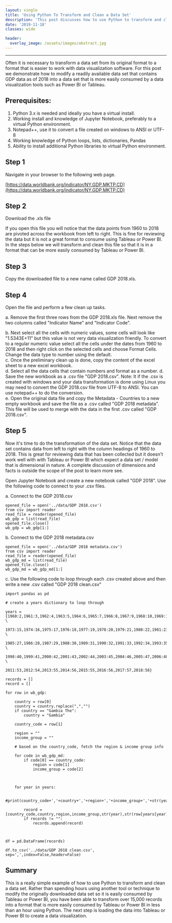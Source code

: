 ```yaml
---
layout: single
title: 'Using Python To Transform and Clean a Data Set'
description: 'This post discusses how to use Python to transform and clean a data set into a data set that more easily consumed by Tableau or Power BI.' 
date: '2019-11-18'
classes: wide

header:  
  overlay_image: /assets/images/abstract.jpg
---
```


--------------------------------------------

Often it is necessary to transform a data set from its original format to a format that is easier to work with data visualization software. For this post we demonstrate how to modify a readily available data set that contains GDP data as of 2018 into a data set that is more easily consumed by a data visualization tools such as Power BI or Tableau. 

## Prerequisites:

1. Python 3.x is needed and ideally you have a virtual install.
2. Working install and knowledge of Jupyter Notebook, preferably to a virtual Python environment. 
3. Notepad++, use it to convert a file created on windows to ANSI or UTF-8
4. Working knowledge of Python loops, lists, dictionaries, Pandas
5. Ability to install additional Python libraries to virtual Python environment. 




## Step 1

Navigate in your browser to the following web page. 

[https://data.worldbank.org/indicator/NY.GDP.MKTP.CD](https://data.worldbank.org/indicator/NY.GDP.MKTP.CD)

## Step 2 

Download the .xls file 

If you open this file you will notice that the data points from 1960 to 2018 are pivoted across the workbook from left to right.  This is fine for reviewing the data but it is not a great format to consume using Tableau or Power BI.  In the steps below we will transform and clean this file so that it is in a format that can be more easily consumed by Tableau or Power BI.  

## Step 3

Copy the downloaded file to a new name called GDP 2018.xls.  

## Step 4

Open the file and perform a few clean up tasks.  

a.  Remove the first three rows from the GDP 2018.xls file.  Next remove the two columns called "Indicator Name" and "Indicator Code".

b.  Next select all the cells with numeric values, some cells will look like  "1.5343E+11" but this value is not very data visualization friendly. To convert to a regular numeric value select all the cells under the dates from 1960 to 2018 and then right click on the selected cells and choose Format Cells.  Change the data type to number using the default.   
c.  Once the preliminary clean up is done, copy the content of the excel sheet to a new excel workbook.  
d.  Select all the data cells that contain numbers and format as a number. 
d.  Save the new workbook as a .csv file "GDP 2018.csv".  Note: It if the .csv is created with windows and your data transformation is done using Linux you may need to convert the GDP 2018.csv file from UTF-8 to ANSI.  You can use notepad++ to do the conversion.  
e.  Open the original data file and copy the Metadata - Countries to a new empty workbook and save the file as a .csv called "GDP 2018 metadata".  This file will be used to merge with the data in the first .csv called "GDP 2018.csv".  

## Step 5

Now it's time to do the transformation of the data set.  Notice that the data set contains data from left to right with the column headings of 1960 to 2018.  This is great for reviewing data that has been collected but it doesn't work well with with Tableau or Power BI which expect a data set / model that is dimensional in nature.  A complete discussion of dimensions and facts is outside the scope of the post to learn more see. 

Open Jupyter Notebook and create a new notebook called "GDP 2018".  Use the following code to connect to your .csv files. 

a. Connect to the GDP 2018.csv
```
opened_file = open('../data/GDP 2018.csv')
from csv import reader
read_file = reader(opened_file)
wb_gdp = list(read_file)
opened_file.close()
wb_gdp = wb_gdp[1:]
```
b. Connect to the GDP 2018 metadata.csv
```
opened_file = open('../data/GDP 2018 metadata.csv')
from csv import reader
read_file = reader(opened_file)
wb_gdp_md = list(read_file)
opened_file.close()
wb_gdp_md = wb_gdp_md[1:]
```
c.  Use the following code to loop through each .csv created above and then write a new .csv called "GDP 2018 clean.csv"

```
import pandas as pd

# create a years dictionary to loop through 

years = {1960:2,1961:3,1962:4,1963:5,1964:6,1965:7,1966:8,1967:9,1968:10,1969:11,1970:12,1971:13,1972:14, \
         1973:15,1974:16,1975:17,1976:18,1977:19,1978:20,1979:21,1980:22,1981:23,1982:24,1983:25,1984:26, \
         1985:27,1986:28,1987:29,1988:30,1989:31,1990:32,1991:33,1992:34,1993:35,1994:36,1995:37,1996:38,1997:39, \
         1998:40,1999:41,2000:42,2001:43,2002:44,2003:45,2004:46,2005:47,2006:48,2007:49,2008:50,2009:51,2010:52, \
         2011:53,2012:54,2013:55,2014:56,2015:55,2016:56,2017:57,2018:58}

records = []
record = []

for row in wb_gdp:
    
    country = row[0]    
    country = country.replace(",","")
    if country == "Gambia The":
        country = "Gambia"
        
    country_code = row[1] 
    
    region = ""
    income_group = ""
    
    # based on the country_code, fetch the region & income group info
    
    for code in wb_gdp_md:
        if code[0] == country_code:
            region = code[1]
            income_group = code[2]


    
    for year in years:        
               
        #print(country_code+','+country+','+region+','+income_group+','+str(year)+','+str(row[years[year]]))
        
        record = [country_code,country,region,income_group,str(year),str(row[years[year]])]
        if records != "":
            records.append(record)


      
df = pd.DataFrame(records)

df.to_csv('../data/GDP 2018 clean.csv', sep=',',index=False,header=False)
```

## Summary

This is a really simple example of how to use Python to transform and clean a data set.  Rather than spending hours using another tool or technique to modify the originally downloaded data set so it is easily consumed by Tableau or Power BI, you have been able to transform over 15,000 records into a format that is more easily consumed by Tableau or Power BI in less than an hour using Python.  The next step is loading the data into Tableau or Power BI to create a data visualization. 
